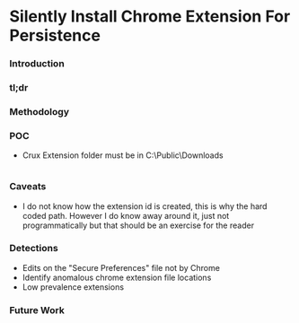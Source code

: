 # **Silently Install Chrome Extension For Persistence**

### Introduction

### tl;dr

### Methodology

### POC

- Crux Extension folder must be in C:\Public\Downloads

```

```

### Caveats

- I do not know how the extension id is created, this is why the hard coded path. However I do know away around it, just not programmatically but that should be an exercise for the reader

### Detections

- Edits on the "Secure Preferences" file not by Chrome
- Identify anomalous chrome extension file locations
- Low prevalence extensions

### Future Work

